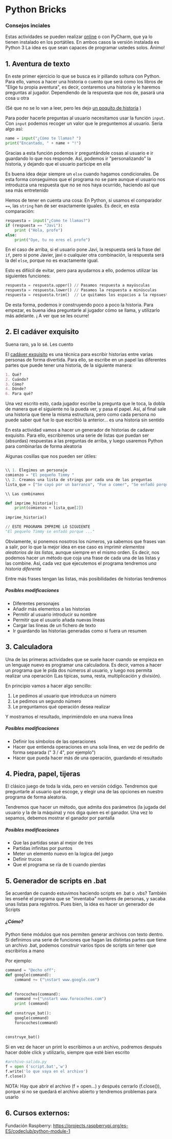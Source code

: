 # Python Bricks

### Consejos inciales
Estas actividades se pueden realizar [online](https://repl.it/) o con PyCharm, que ya lo tienen instalado en los portátiles. En ambos casos la versión instalada es Python 3
La idea es que sean capaces de programar ustedes solos. Ánimo!

## 1. Aventura de texto
En este primer ejercicio lo que se busca es ir pillando soltura con Python. Para ello, vamos a hacer una historia o cuento que será como los libros de "Elige tu propia aventura", es decir, contaremos una historia y le haremos preguntas al jugador. Dependiendo de la respuesta que nos de, pasará una cosa u otra

(Sé que no se lo van a leer, pero les dejo [un poquito de historia](https://es.wikipedia.org/wiki/Aventura_conversacional) )

Para poder hacerle preguntas al usuario necesitamos usar la función `input`. Con `input` podemos recoger un valor que le preguntemos al usuario. Sería algo así:

```python
name = input("¿Cómo te llamas? ")
print("Encantado, " + name + "!")
```
Gracias a esta función podemos ir preguntándole cosas al usuario e ir guardando lo que nos responde. Así, podemos ir "personalizando" la historia, y dejando que el usuario participe en ella

Es buena idea dejar siempre un `else` cuando hagamos condicionales. De esta forma conseguimos que el programa no se pare aunque el usuario nos introduzca una respuesta que no se nos haya ocurrido, haciendo así que sea más entretenido

Hemos de tener en cuenta una cosa: En Python, si usamos el comparador `==`, las `string` han de ser exactamente iguales. Es decir, en esta comparación:
```python
respuesta = input("¿Como te llamas?")
if (respuesta == "Javi"):
    print ("Hola, profe")
else:
    print("Oye, tu no eres el profe")
```

En el caso de arriba, si el usuario pone Javi, la respuesta será la frase del `if`, pero si pone Javier, javi o cualquier otra combinación, la respuesta será la del `else`, porque no es exactamente igual. 

Esto es difiícil de evitar, pero para ayudarnos a ello, podemos utilizar las siguientes funciones:

```python
respuesta = respuesta.upper() // Pasamos respuesta a mayúsculas
respuesta = respuesta.lower() // Pasamos la respuesta a minúsculas
respuesta = respuesta.trim()  // Le quitamos los espacios a la repsuesta al principio y al final
```

De esta forma, podemos ir construyendo poco a poco la historia. Para empezar, es buena idea preguntarle al jugador cómo se llama, y utilizarlo más adelante. ¡ A ver que se les ocurre!

## 2. El cadáver exquisito

Suena raro, ya lo sé. Les cuento

El [cadáver exquisito]() es una técnica para escribir historias entre varias personas de forma divertida. Para ello, se escribe en un papel las diferentes partes que puede tener una historia, de la siguiente manera:
```markdown
1. Qué?
2. Cuándo?
3. Cómo?
4. Dónde?
6. Para qué?
```

Una vez escrito esto, cada jugador escribe la pregunta que le toca, la dobla de manera que el siguiente no la pueda ver, y pasa el papel. Así, al final sale una historia que tiene la misma estructura, pero como cada persona no puede saber qué fue lo que escribió la anterior... es una historia sin sentido

En esta actividad vamos a hacer un generador de historias de cadaver exquisito. Para ello, escribiremos una serie de listas que puedan ser (absurdas) respuestas a las preguntas de arriba, y luego usaremos Python para combinarlas de forma aleatoria

Algunas cosillas que nos pueden ser útiles:
```python

\\ 1. Elegimos un personaje
comienzo = "El pequeño Timmy "
\\ 2. Creamos una lista de strings por cada una de las preguntas
lista_que = ["Se cayó por un barranco", "Fue a comer", "Se enfadó porque"]

\\ Las combinamos

def imprime_historia():
    print(comienzo + lista_que[2])
    
imprime_historia()

// ESTE PROGRAMA IMPRIME LO SIGUIENTE
"El pequeño Timmy se enfadó porque ..."
```

Obviamente, si ponemos nosotros los números, ya sabemos que frases van a salir, por lo que la mejor idea en ese caso es imprimir *elementos aleatorios de las listas*, aunque siempre en el mismo orden. Es decir, nos podemos hacer un método que coja una frase de cada una de las listas y las combine. Así, cada vez que ejecutemos el programa tendremos *una historia diferente*

Entre más frases tengan las listas, más posibilidades de historias tendremos

##### Posibles modificaciones
* Diferentes personajes
* Añadir más elementos a las historias
* Permitir al usuario introducir su nombre
* Permitir que el usuario añada nuevas líneas
* Cargar las líneas de un fichero de texto
* Ir guardando las historias generadas como si fuera un resumen


## 3. Calculadora

Una de las primeras actividades que se suele hacer cuando se empieza en un lenguaje nuevo es programar una calculadora. Es decir, vamos a hacer un programa que le pida dos números al usuario, y luego nos permita realizar una operación (Las típicas, suma, resta, multiplicación y división).

En principio vamos a hacer algo sencillo:
1. Le pedimos al usuario que introduzca un número
2. Le pedimos un segundo número
3. Le preguntamos qué operación desea realizar

Y mostramos el resultado, imprimiéndolo en una nueva línea

##### Posibles modificaciones
* Definir los símbolos de las operaciones
* Hacer que entienda operaciones en una sola línea, en vez de pedirlo de forma separada (" 3 / 4", por ejemplo")
* Hacer que pueda hacer más de una operación, guardando el resultado

## 4. Piedra, papel, tijeras
El clásico juego de toda la vida, pero en versión código. Tendremos que preguntarle al usuario qué escoge, y elegir una de las opciones en nuestro programa de forma aleatoria.

Tendremos que hacer un método, que admita dos parámetros (la jugada del usuario y la de la máquina) y nos diga quien es el ganador. Una vez lo sepamos, debemos mostrar el ganador por pantalla

##### Posibles modificaciones
* Que las partidas sean al mejor de tres
* Partidas infinitas por puntos
* Meter un elemento nuevo en la logica del juego
* Definir trucos
* Que el programa se ría de ti cuando pierdas

## 5. Generador de scripts en .bat
Se acuerdan de cuando estuvimos haciendo scripts en .bat o .vbs? También les enseñé el programa que se "inventaba" nombres de personas, y sacaba unas listas para registros. Pues bien, la idea es hacer un generador de Scripts

##### ¿Cómo?
Python tiene módulos que nos permiten generar archivos con texto dentro. Si definimos una serie de funciones que hagan las distintas partes que tiene un archivo .bat, podemos construir varios tipos de scripts sin tener que escribirlos a mano

Por ejemplo:

```python
command = "@echo off";
def google(command):
    command += ("\nstart www.google.com")
   
    
def forocoches(command):
    command +=("\nstart www.forocoches.com")
    print (command)
    
def construye_bat():
    google(command)
    forocoches(command)
    
    
construye_bat()
```

Si en vez de hacer un print lo escribimos a un archivo, podremos después hacer doble click y utilizarlo, siempre que esté bien escrito


```python
#archivo-salida.py
f = open ('script.bat','w')
f.write('lo que vaya en el archivo')
f.close()

```
NOTA: Hay que abrir el archivo (f = open...) y después cerrarlo (f.close()), porque si no se quedará el archivo abierto y tendremos problemas para usarlo

## 6. Cursos externos:
Fundación Raspberry:
https://projects.raspberrypi.org/es-ES/codeclub/python-module-1
 



